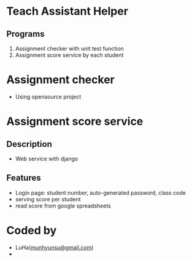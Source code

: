 # Teach Assistant Helper

## Programs
1. Assignment checker with unit test function
2. Assignment score service by each student


# Assignment checker
- Using opensource project


# Assignment score service

## Description
- Web service with django

## Features
- Login page: student number, auto-generated password, class code
- serving score per student
- read score from google spreadsheets


# Coded by
- LuHa(munhyunsu@gmail.com)
- 

